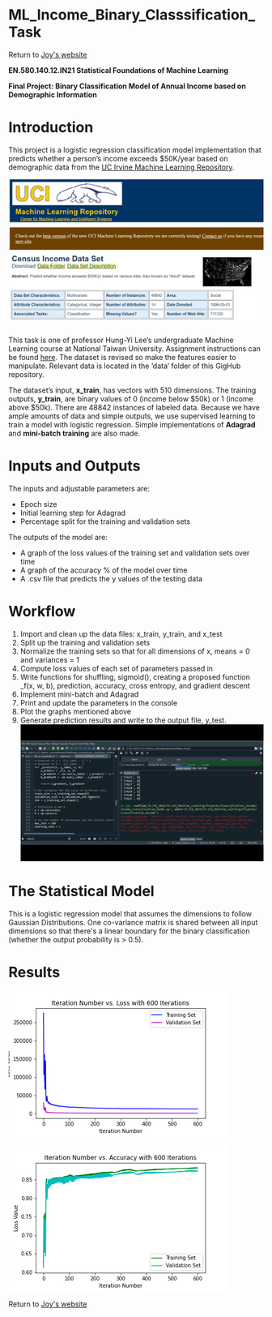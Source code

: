 # ML_Income_Binary_Classsification_Task

Return to [Joy's website](https://joyyeh2002.github.io/compsci.htm)

**EN.580.140.12.IN21 Statistical Foundations of Machine Learning**

**Final Project: Binary Classification Model of Annual Income based on Demographic Information**

# Introduction
This project is a logistic regression classification model implementation that predicts whether a person’s income exceeds $50K/year based on demographic data from the [UC Irvine Machine Learning Repository](//archive.ics.uci.edu/ml/datasets/Census+Income).

![](/info/UCI_Repository.PNG)

This task is one of professor Hung-Yi Lee’s undergraduate Machine Learning course at National Taiwan University. Assignment instructions can be found [here](https://drive.google.com/file/d/1DOqby_K_9TK2QVUr-C2qYg0amZkRu21U/view). The dataset is revised so make the features easier to manipulate. Relevant data is located in the ‘data’ folder of this GigHub repository.

The dataset’s input, **x_train**, has vectors with 510 dimensions. The training outputs, **y_train**, are binary values of 0 (income below $50k) or 1 (income above $50k). There are 48842 instances of labeled data. Because we have ample amounts of data and simple outputs, we use supervised learning to train a model with logistic regression. Simple implementations of **Adagrad** and **mini-batch training** are also made.

# Inputs and Outputs
The inputs and adjustable parameters are:
- Epoch size
- Initial learning step for Adagrad
- Percentage split for the training and validation sets

The outputs of the model are:

- A graph of the loss values of the training set and validation sets over time
- A graph of the accuracy % of the model over time
- A .csv file that predicts the y values of the testing data

# Workflow
1. Import and clean up the data files: x_train, y_train, and x_test
2. Split up the training and validation sets
3. Normalize the training sets so that for all dimensions of x,  means = 0 and variances = 1
4. Compute loss values of each set of parameters passed in
5. Write functions for shuffling, sigmoid(), creating a proposed function _f(x, w, b), prediction, accuracy, cross entropy, and gradient descent
6. Implement mini-batch and Adagrad
7. Print and update the parameters in the console
8. Plot the graphs mentioned above
9. Generate prediction results and write to the output file, y_test.
![](/info/Code_Running.gif)


# The Statistical Model
This is a logistic regression model that assumes the dimensions to follow Gaussian Distributions. One co-variance matrix is shared between all input dimensions so that there's a linear boundary for the binary classification (whether the output probability is > 0.5). 


# Results
![](/outputs/loss_Gradient.png)

![](/outputs/Accuracy_Gradient.png)

Return to [Joy's website](https://joyyeh2002.github.io/compsci.html)
